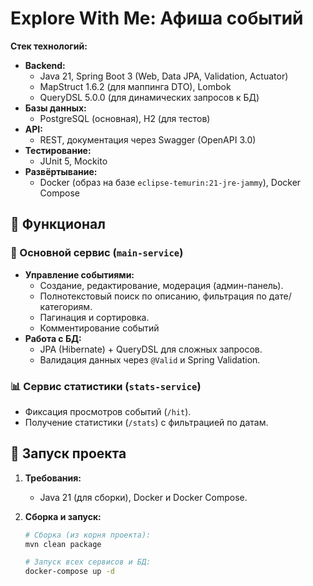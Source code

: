 # Explore With Me: Афиша событий  

**Стек технологий:**  
- **Backend:**  
  - Java 21, Spring Boot 3 (Web, Data JPA, Validation, Actuator)  
  - MapStruct 1.6.2 (для маппинга DTO), Lombok  
  - QueryDSL 5.0.0 (для динамических запросов к БД)  
- **Базы данных:**  
  - PostgreSQL (основная), H2 (для тестов)  
- **API:**  
  - REST, документация через Swagger (OpenAPI 3.0)  
- **Тестирование:**  
  - JUnit 5, Mockito  
- **Развёртывание:**  
  - Docker (образ на базе `eclipse-temurin:21-jre-jammy`), Docker Compose  

## 📌 Функционал  

### 🎫 Основной сервис (`main-service`)  
- **Управление событиями:**  
  - Создание, редактирование, модерация (админ-панель).  
  - Полнотекстовый поиск по описанию, фильтрация по дате/категориям.  
  - Пагинация и сортировка.
  - Комментирование событий 
- **Работа с БД:**  
  - JPA (Hibernate) + QueryDSL для сложных запросов.  
  - Валидация данных через `@Valid` и Spring Validation.  

### 📊 Сервис статистики (`stats-service`)  
- Фиксация просмотров событий (`/hit`).  
- Получение статистики (`/stats`) с фильтрацией по датам.  

## 🚀 Запуск проекта  
1. **Требования:**  
   - Java 21 (для сборки), Docker и Docker Compose.  

2. **Сборка и запуск:**  
   ```bash
   # Сборка (из корня проекта):
   mvn clean package

   # Запуск всех сервисов и БД:
   docker-compose up -d
